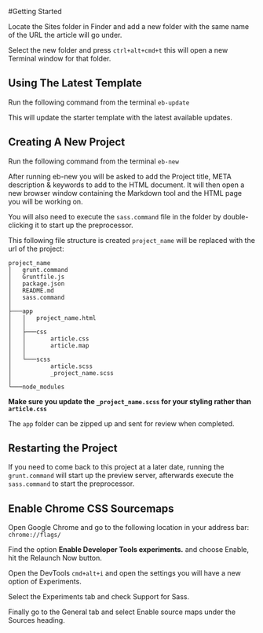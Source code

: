 #Getting Started

Locate the Sites folder in Finder and add a new folder with the same name of the URL the article will go under.

Select the new folder and press ```ctrl+alt+cmd+t``` this will open a new Terminal window for that folder.

## Using The Latest Template

Run the following command from the terminal ```eb-update```

This will update the starter template with the latest available updates.

## Creating A New Project

Run the following command from the terminal ```eb-new```

After running eb-new you will be asked to add the Project title, META description & keywords to add to the HTML document. It will then open a new browser window containing the Markdown tool and the HTML page you will be working on.

You will also need to execute the ```sass.command``` file in the folder by double-clicking it to start up the preprocessor.

This following file structure is created ```project_name``` will be replaced with the url of the project:

```
project_name
│   grunt.command
│   Gruntfile.js
│   package.json
│   README.md
│   sass.command
│
├───app
│   │   project_name.html
│   │
│   ├───css
│   │       article.css
│   │       article.map
│   │
│   └───scss
│           article.scss
│           _project_name.scss
│
└───node_modules
```

**Make sure you update the ```_project_name.scss``` for your styling rather than ```article.css```**

The ```app``` folder can be zipped up and sent for review when completed.

## Restarting the Project

If you need to come back to this project at a later date, running the ```grunt.command``` will start up the preview server, afterwards execute the ```sass.command``` to start the preprocessor.

## Enable Chrome CSS Sourcemaps
Open Google Chrome and go to the following location in your address bar: ```chrome://flags/```

Find the option **Enable Developer Tools experiments.** and choose Enable, hit the Relaunch Now button.

Open the DevTools ```cmd+alt+i``` and open the settings you will have a new option of Experiments.

Select the Experiments tab and check Support for Sass.

Finally go to the General tab and select Enable source maps under the Sources heading.
